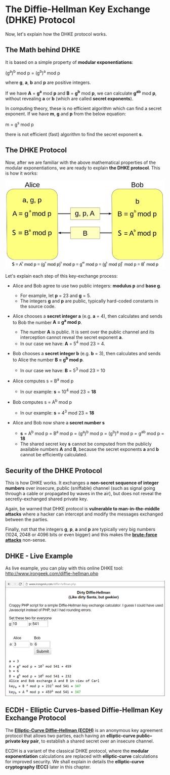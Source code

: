 # The Diffie-Hellman Key Exchange (DHKE) Protocol

Now, let's explain how the DHKE protocol works.

## The Math behind DHKE

It is based on a simple property of **modular exponentiations**:

(g<sup>a</sup>)<sup>b</sup> mod p = (g<sup>b</sup>)<sup>a</sup> mod p

where **g**, **a**, **b** and **p** are positive integers.

If we have **A** = **g<sup>a</sup>** mod **p** and **B** = **g<sup>b</sup>** mod **p**, we can calculate **g<sup>ab</sup>** mod **p**, without revealing **a** or **b** (which are called **secret exponents**).

In computing theory, these is no efficient algorithm which can find a secret exponent. If we have **m**, **g** and **p** from the below equation:

m = g<sup>s</sup> mod p

there is not efficient (fast) algorithm to find the secret exponent **s**.

## The DHKE Protocol

Now, after we are familiar with the above mathematical properties of the modular exponentiations, we are ready to explain **the DHKE protocol**. This is how it works:

![](/assets/Diffie-Hellman-Key-Exchange-Protocol.png)

Let's explain each step of this key-exchange process:

 - Alice and Bob agree to use two public integers: **modulus p** and **base g**.
   - For example, let **p** = 23 and **g** = 5.
   - The integers **g** and **p** are public, typically hard-coded constants in the source code.
   
 - Alice chooses a **secret integer a** (e.g. **a** = 4), then calculates and sends to Bob the number **A = g<sup>a</sup> mod p**.
   - The number **A** is public. It is sent over the public channel and its interception cannot reveal the secret exponent **a**.
   - In our case we have: **A** = 5<sup>4</sup> mod 23 = 4.

 - Bob chooses a **secret integer b** (e.g. **b** = 3), then calculates and sends to Alice the number **B = g<sup>b</sup> mod p**.
   - In our case we have: **B** = 5<sup>3</sup> mod 23 = 10

 - Alice computes s = B<sup>a</sup> mod p
   - In our example: **s** = 10<sup>4</sup> mod 23 = **18**

 - Bob computes s = A<sup>b</sup> mod p
   - In our example: **s** = 4<sup>3</sup> mod 23 = **18**

 - Alice and Bob now share a **secret number s**
   - **s** = A<sup>b</sup> mod p = B<sup>a</sup> mod p = (g<sup>a</sup>)<sup>b</sup> mod p = (g<sup>b</sup>)<sup>a</sup> mod p = g<sup>ab</sup> mod p = **18**
   - The shared secret key **s** cannot be computed from the publicly available numbers **A** and **B**, because the secret exponents **a** and **b** cannot be efficiently calculated.
   
## Security of the DHKE Protocol

This is how DHKE works. It exchanges a **non-secret sequence of integer numbers** over insecure, public (sniffable) channel (such as signal going through a cable or propagated by waves in the air), but does not reveal the secretly-exchanged shared private key.

Again, be warned that DHKE protocol is **vulnerable to man-in-the-middle attacks** where a hacker can intercept and modify the messages exchanged between the parties.

Finally, not that the integers **g**, **p**, **a** and **p** are typically very big numbers (1024, 2048 or 4096 bits or even bigger) and this makes the **[brute-force attacks](https://en.wikipedia.org/wiki/Brute-force_attack)** non-sense.

## DHKE - Live Example

As live example, you can play with this online DHKE tool: http://www.irongeek.com/diffie-hellman.php 

![](/assets/Diffie-Hellman-online.png)

## ECDH - Elliptic Curves-based Diffie-Hellman Key Exchange Protocol

The **[Elliptic-Curve Diffie–Hellman (ECDH)](https://en.wikipedia.org/wiki/Elliptic-curve_Diffie%E2%80%93Hellman)** is an anonymous key agreement protocol that allows two parties, each having an **elliptic-curve public–private key pair**, to establish a shared secret over an insecure channel.

ECDH is a variant of the classical DHKE protocol, where the **modular exponentiation** calculations are replaced with **elliptic-curve** calculations for improved security. We shall explain in details the **elliptic-curve cryptography (ECC)** later in this chapter.